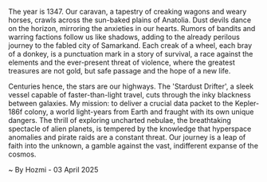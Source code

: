 
The year is 1347.  Our caravan, a tapestry of creaking wagons and weary horses, crawls across the sun-baked plains of Anatolia.  Dust devils dance on the horizon, mirroring the anxieties in our hearts.  Rumors of bandits and warring factions follow us like shadows, adding to the already perilous journey to the fabled city of Samarkand.  Each creak of a wheel, each bray of a donkey, is a punctuation mark in a story of survival, a race against the elements and the ever-present threat of violence, where the greatest treasures are not gold, but safe passage and the hope of a new life.

Centuries hence, the stars are our highways.  The 'Stardust Drifter', a sleek vessel capable of faster-than-light travel, cuts through the inky blackness between galaxies.  My mission: to deliver a crucial data packet to the Kepler-186f colony, a world light-years from Earth and fraught with its own unique dangers.  The thrill of exploring uncharted nebulae, the breathtaking spectacle of alien planets, is tempered by the knowledge that hyperspace anomalies and pirate raids are a constant threat.  Our journey is a leap of faith into the unknown, a gamble against the vast, indifferent expanse of the cosmos.

~ By Hozmi - 03 April 2025
